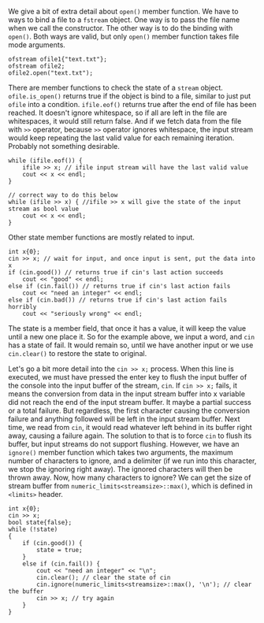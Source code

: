 
We give a bit of extra detail about `open()` member function. We have to ways to bind a file to a `fstream` object. One way is to pass the file name when we call the constructor. The other way is to do the binding with `open()`. Both ways are valid, but only `open()` member function takes file mode arguments.
```
ofstream ofile1{"text.txt"};
ofstream ofile2;
ofile2.open("text.txt");
```

There are member functions to check the state of a `stream` object.
`ofile.is_open()` returns true if the object is bind to a file, similar to just put `ofile` into a condition.
`ifile.eof()` returns true after the end of file has been reached. It doesn't ignore whitespace, so if all are left in the file are whitespaces, it would still return false. And if we fetch data from the file with `>>` operator, because `>>` operator ignores whitespace, the input stream would keep repeating the last valid value for each remaining iteration. Probably not something desirable.
```
while (ifile.eof()) {
	ifile >> x; // ifile input stream will have the last valid value
	cout << x << endl;
}

// correct way to do this below
while (ifile >> x) { //ifile >> x will give the state of the input stream as bool value
	cout << x << endl;
}
```

Other state member functions are mostly related to input.
```
int x{0};
cin >> x; // wait for input, and once input is sent, put the data into x
if (cin.good()) // returns true if cin's last action succeeds
	cout << "good" << endl;
else if (cin.fail()) // returns true if cin's last action fails
	cout << "need an integer" << endl;
else if (cin.bad()) // returns true if cin's last action fails horribly
	cout << "seriously wrong" << endl;
```
The state is a member field, that once it has a value, it will keep the value until a new one place it. So for the example above, we input a word, and `cin` has a state of fail. It would remain so, until we have another input or we use `cin.clear()` to restore the state to original.

Let's go a bit more detail into the `cin >> x;` process. When this line is executed, we must have pressed the enter key to flush the input buffer of the console into the input buffer of the stream, `cin`. If `cin >> x;` fails, it means the conversion from data in the input stream buffer into x variable did not reach the end of the input stream buffer. It maybe a partial success or a total failure. But regardless, the first character causing the conversion failure and anything followed will be left in the input stream buffer. Next time, we read from `cin`, it would read whatever left behind in its buffer right away, causing a failure again. The solution to that is to force `cin` to flush its buffer, but input streams do not support flushing. However, we have an `ignore()` member function which takes two arguments, the maximum number of characters to ignore, and a delimiter (if we run into this character, we stop the ignoring right away). The ignored characters will then be thrown away. Now, how many characters to ignore? We can get the size of stream buffer from `numeric_limits<streamsize>::max()`, which is defined in `<limits>` header.
```
int x{0};
cin >> x;
bool state{false};
while (!state)
{
	if (cin.good()) {
		state = true;
	}
	else if (cin.fail()) {
		cout << "need an integer" << "\n";
		cin.clear(); // clear the state of cin
		cin.ignore(numeric_limits<streamsize>::max(), '\n'); // clear the buffer
		cin >> x; // try again
	}
}
```

